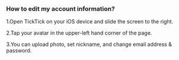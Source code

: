 ### How to edit my account information?

1.Open TickTick on your iOS device and slide the screen to the right.

2.Tap your avatar in the upper-left hand corner of the page.


3.You can upload photo, set nickname, and change email address & password.
